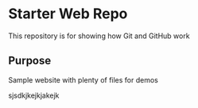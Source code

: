 # Starter Web Repo

This repository is for showing how Git and GitHub work

## Purpose

Sample website with plenty of files for demos

sjsdkjkejkjakejk